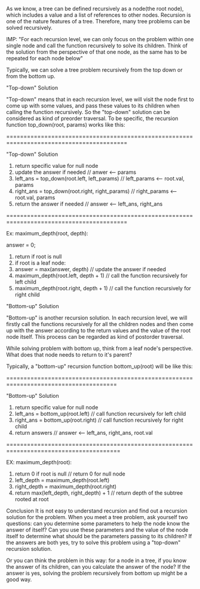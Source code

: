 As we know, a tree can be defined recursively as a node(the root node), which includes a value and a list of references to other nodes. Recursion is one of the nature features of a tree. Therefore, many tree problems can be solved recursively. 

IMP: "For each recursion level, we can only focus on the problem within one single node and call the function recursively to solve its children. Think of the solution from the perspective of that one node, as the same has to be repeated for each node below" 

Typically, we can solve a tree problem recursively from the top down or from the bottom up.

"Top-down" Solution

"Top-down" means that in each recursion level, we will visit the node first to come up with some values, and pass these values to its children when calling the function recursively. So the "top-down" solution can be considered as kind of preorder traversal. To be specific, the recursion function top_down(root, params) works like this:

=========================================================================================

"Top-down" Solution

1. return specific value for null node
2. update the answer if needed                      // anwer <-- params
3. left_ans = top_down(root.left, left_params)      // left_params <-- root.val, params
4. right_ans = top_down(root.right, right_params)   // right_params <-- root.val, params 
5. return the answer if needed                      // answer <-- left_ans, right_ans

=========================================================================================


Ex: maximum_depth(root, depth):

answer = 0;
1. return if root is null
2. if root is a leaf node:
3. answer = max(answer, depth)              // update the answer if needed
4. maximum_depth(root.left, depth + 1)      // call the function recursively for left child
5. maximum_depth(root.right, depth + 1)     // call the function recursively for right child



"Bottom-up" Solution

"Bottom-up" is another recursion solution. In each recursion level, we will firstly call the functions recursively for all the children nodes and then come up with the answer according to the return values and the value of the root node itself. This process can be regarded as kind of postorder traversal. 

While solving problem with bottom up, think from a leaf node's perspective. What does that node needs to return to it's parent? 

Typically, a "bottom-up" recursion function bottom_up(root) will be like this:

======================================================================================

"Bottom-up" Solution

1. return specific value for null node
2. left_ans = bottom_up(root.left)          // call function recursively for left child
3. right_ans = bottom_up(root.right)        // call function recursively for right child
4. return answers                           // answer <-- left_ans, right_ans, root.val

=======================================================================================

EX: maximum_depth(root):

1. return 0 if root is null                 // return 0 for null node
2. left_depth = maximum_depth(root.left)
3. right_depth = maximum_depth(root.right)
4. return max(left_depth, right_depth) + 1  // return depth of the subtree rooted at root

Conclusion
It is not easy to understand recursion and find out a recursion solution for the problem.
When you meet a tree problem, ask yourself two questions: can you determine some parameters to help the node know the answer of itself? Can you use these parameters and the value of the node itself to determine what should be the parameters passing to its children? If the answers are both yes, try to solve this problem using a "top-down" recursion solution.

Or you can think the problem in this way: for a node in a tree, if you know the answer of its children, can you calculate the answer of the node? If the answer is yes, solving the problem recursively from bottom up might be a good way.


